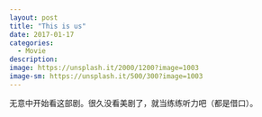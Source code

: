 ```yaml
---
layout: post
title: "This is us"
date: 2017-01-17
categories:
  - Movie
description:
image: https://unsplash.it/2000/1200?image=1003
image-sm: https://unsplash.it/500/300?image=1003
---
```

无意中开始看这部剧。很久没看美剧了，就当练练听力吧（都是借口）。
